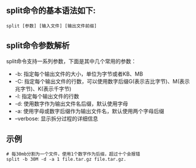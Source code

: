 ## split命令的基本语法如下:
```shell
split [参数] [输入文件] [输出文件前缀]
```
## split命令参数解析
split命令支持一系列参数，下面是其中几个常用的参数：
* -b: 指定每个输出文件的大小，单位为字节或者KB、MB
* -C: 指定每个输出文件的行数，可以使用数字后缀G(表示吉比字节)、M(表示兆字节)、K(表示千字节)
* -l: 指定每个输出文件的行数
* -d: 使用数字作为输出文件名后缀，默认使用字母
* -a: 使用字母或数字后缀作为输出文件名，默认使用两个字母后缀
* –verbose: 显示拆分过程的详细信息

## 示例
```shell
# 每30mb分割为一个文件，使用1个数字作为后缀，超过十个会报错
split -b 30M -d -a 1 file.tar.gz file.tar.gz.
```
